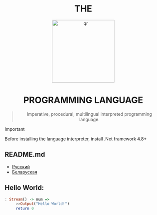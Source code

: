 <h1 align="center">THE</h1>
<div align="center">
     <img width="200px" src="01logo.png" alt="qr"/>
     
<h1>PROGRAMMING LANGUAGE</h1>

> Imperative, procedural, multilingual interpreted programming language.
</div>


> [!IMPORTANT]
> Before installing the language interpreter, install .Net framework 4.8+
## README.md
- [Русский](README.ru.md)
- [Беларуская](README.by.md)
## Hello World:

```haskell
: Stream() -> num =>
     >>Output("Hello World!")
     return 0
```



